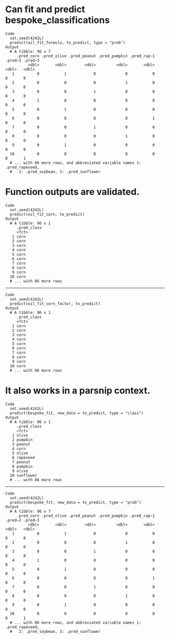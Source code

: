 # Can fit and predict bespoke_classifications

    Code
      set.seed(4242L)
      predict(oil_fit_formula, to_predict, type = "prob")
    Output
      # A tibble: 96 x 7
         .pred_corn .pred_olive .pred_peanut .pred_pumpkin .pred_rap~1 .pred~2 .pred~3
              <dbl>       <dbl>        <dbl>         <dbl>       <dbl>   <dbl>   <dbl>
       1          0           1            0             0           0       0       0
       2          0           0            0             1           0       0       0
       3          0           0            1             0           0       0       0
       4          1           0            0             0           0       0       0
       5          0           1            0             0           0       0       0
       6          0           0            0             0           1       0       0
       7          0           0            1             0           0       0       0
       8          0           0            0             1           0       0       0
       9          0           1            0             0           0       0       0
      10          0           0            0             0           0       0       1
      # ... with 86 more rows, and abbreviated variable names 1: .pred_rapeseed,
      #   2: .pred_soybean, 3: .pred_sunflower

# Function outputs are validated.

    Code
      set.seed(4242L)
      predict(oil_fit_corn, to_predict)
    Output
      # A tibble: 96 x 1
         .pred_class
         <fct>      
       1 corn       
       2 corn       
       3 corn       
       4 corn       
       5 corn       
       6 corn       
       7 corn       
       8 corn       
       9 corn       
      10 corn       
      # ... with 86 more rows

---

    Code
      set.seed(4242L)
      predict(oil_fit_corn_factor, to_predict)
    Output
      # A tibble: 96 x 1
         .pred_class
         <fct>      
       1 corn       
       2 corn       
       3 corn       
       4 corn       
       5 corn       
       6 corn       
       7 corn       
       8 corn       
       9 corn       
      10 corn       
      # ... with 86 more rows

# It also works in a parsnip context.

    Code
      set.seed(4242L)
      predict(bespoke_fit, new_data = to_predict, type = "class")
    Output
      # A tibble: 96 x 1
         .pred_class
         <fct>      
       1 olive      
       2 pumpkin    
       3 peanut     
       4 corn       
       5 olive      
       6 rapeseed   
       7 peanut     
       8 pumpkin    
       9 olive      
      10 sunflower  
      # ... with 86 more rows

---

    Code
      set.seed(4242L)
      predict(bespoke_fit, new_data = to_predict, type = "prob")
    Output
      # A tibble: 96 x 7
         .pred_corn .pred_olive .pred_peanut .pred_pumpkin .pred_rap~1 .pred~2 .pred~3
              <dbl>       <dbl>        <dbl>         <dbl>       <dbl>   <dbl>   <dbl>
       1          0           1            0             0           0       0       0
       2          0           0            0             1           0       0       0
       3          0           0            1             0           0       0       0
       4          1           0            0             0           0       0       0
       5          0           1            0             0           0       0       0
       6          0           0            0             0           1       0       0
       7          0           0            1             0           0       0       0
       8          0           0            0             1           0       0       0
       9          0           1            0             0           0       0       0
      10          0           0            0             0           0       0       1
      # ... with 86 more rows, and abbreviated variable names 1: .pred_rapeseed,
      #   2: .pred_soybean, 3: .pred_sunflower


